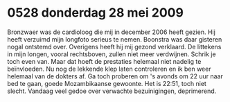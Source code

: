 # 0528 donderdag 28 mei 2009
Bronzwaer was de cardioloog die mij in december 2006 heeft gezien. Hij heeft verzuimd mijn longfoto serieus te nemen. Boonstra was daar gisteren nogal ontstemd over. Overigens heeft hij mij gezond verklaard. De littekens in mijn longen, vooral rechtsboven, zullen niet meer verdwijnen. Schrik je toch even van. Maar dat hoeft de prestaties helemaal niet nadelig te beïnvloeden. Nu nog de lekkende klep laten controleren en ik ben weer helemaal van de dokters af. Ga toch proberen om 's avonds om 22 uur naar bed te gaan, goede Mozambikaanse gewoonte. Het is 22:51, toch niet slecht. Vandaag veel gedoe over verwachte bezuinigingen, deprimerend.